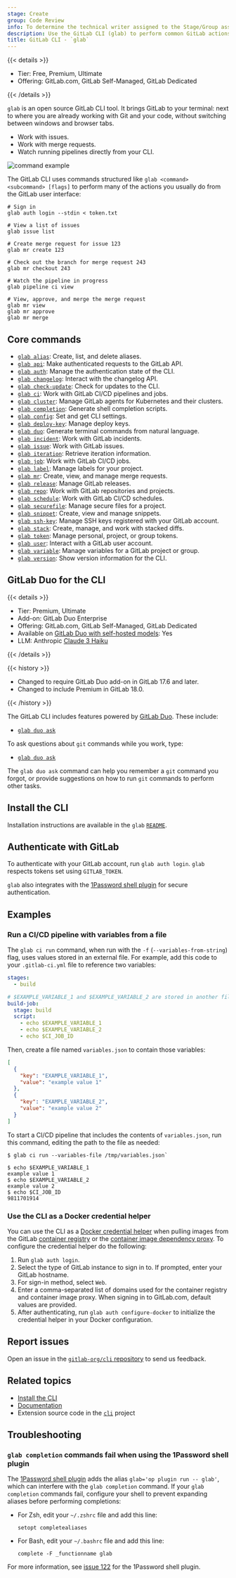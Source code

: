 ```yaml
---
stage: Create
group: Code Review
info: To determine the technical writer assigned to the Stage/Group associated with this page, see https://handbook.gitlab.com/handbook/product/ux/technical-writing/#assignments
description: Use the GitLab CLI (glab) to perform common GitLab actions in your terminal.
title: GitLab CLI - `glab`
---
```


{{< details >}}

- Tier: Free, Premium, Ultimate
- Offering: GitLab.com, GitLab Self-Managed, GitLab Dedicated

{{< /details >}}

`glab` is an open source GitLab CLI tool. It brings GitLab to your terminal:
next to where you are already working with Git and your code, without
switching between windows and browser tabs.

- Work with issues.
- Work with merge requests.
- Watch running pipelines directly from your CLI.

![command example](img/glabgettingstarted_v15_7.gif)

The GitLab CLI uses commands structured like `glab <command> <subcommand> [flags]`
to perform many of the actions you usually do from the GitLab user interface:

```shell
# Sign in
glab auth login --stdin < token.txt

# View a list of issues
glab issue list

# Create merge request for issue 123
glab mr create 123

# Check out the branch for merge request 243
glab mr checkout 243

# Watch the pipeline in progress
glab pipeline ci view

# View, approve, and merge the merge request
glab mr view
glab mr approve
glab mr merge
```

## Core commands

- [`glab alias`](https://gitlab.com/gitlab-org/cli/-/tree/main/docs/source/alias): Create, list, and delete aliases.
- [`glab api`](https://gitlab.com/gitlab-org/cli/-/tree/main/docs/source/api): Make authenticated requests to the GitLab API.
- [`glab auth`](https://gitlab.com/gitlab-org/cli/-/tree/main/docs/source/auth): Manage the authentication state of the CLI.
- [`glab changelog`](https://gitlab.com/gitlab-org/cli/-/tree/main/docs/source/changelog): Interact with the changelog API.
- [`glab check-update`](https://gitlab.com/gitlab-org/cli/-/tree/main/docs/source/check-update): Check for updates to the CLI.
- [`glab ci`](https://gitlab.com/gitlab-org/cli/-/tree/main/docs/source/ci): Work with GitLab CI/CD pipelines and jobs.
- [`glab cluster`](https://gitlab.com/gitlab-org/cli/-/tree/main/docs/source/cluster): Manage GitLab agents for Kubernetes and their clusters.
- [`glab completion`](https://gitlab.com/gitlab-org/cli/-/tree/main/docs/source/completion): Generate shell completion scripts.
- [`glab config`](https://gitlab.com/gitlab-org/cli/-/tree/main/docs/source/config): Set and get CLI settings.
- [`glab deploy-key`](https://gitlab.com/gitlab-org/cli/-/tree/main/docs/source/deploy-key): Manage deploy keys.
- [`glab duo`](https://gitlab.com/gitlab-org/cli/-/tree/main/docs/source/duo): Generate terminal commands from natural language.
- [`glab incident`](https://gitlab.com/gitlab-org/cli/-/tree/main/docs/source/incident): Work with GitLab incidents.
- [`glab issue`](https://gitlab.com/gitlab-org/cli/-/tree/main/docs/source/issue): Work with GitLab issues.
- [`glab iteration`](https://gitlab.com/gitlab-org/cli/-/tree/main/docs/source/iteration): Retrieve iteration information.
- [`glab job`](https://gitlab.com/gitlab-org/cli/-/tree/main/docs/source/job): Work with GitLab CI/CD jobs.
- [`glab label`](https://gitlab.com/gitlab-org/cli/-/tree/main/docs/source/label): Manage labels for your project.
- [`glab mr`](https://gitlab.com/gitlab-org/cli/-/tree/main/docs/source/mr): Create, view, and manage merge requests.
- [`glab release`](https://gitlab.com/gitlab-org/cli/-/tree/main/docs/source/release): Manage GitLab releases.
- [`glab repo`](https://gitlab.com/gitlab-org/cli/-/tree/main/docs/source/repo): Work with GitLab repositories and projects.
- [`glab schedule`](https://gitlab.com/gitlab-org/cli/-/tree/main/docs/source/schedule): Work with GitLab CI/CD schedules.
- [`glab securefile`](https://gitlab.com/gitlab-org/cli/-/tree/main/docs/source/securefile): Manage secure files for a project.
- [`glab snippet`](https://gitlab.com/gitlab-org/cli/-/tree/main/docs/source/snippet): Create, view and manage snippets.
- [`glab ssh-key`](https://gitlab.com/gitlab-org/cli/-/tree/main/docs/source/ssh-key): Manage SSH keys registered with your GitLab account.
- [`glab stack`](https://gitlab.com/gitlab-org/cli/-/tree/main/docs/source/stack): Create, manage, and work with stacked diffs.
- [`glab token`](https://gitlab.com/gitlab-org/cli/-/tree/main/docs/source/token): Manage personal, project, or group tokens.
- [`glab user`](https://gitlab.com/gitlab-org/cli/-/tree/main/docs/source/user): Interact with a GitLab user account.
- [`glab variable`](https://gitlab.com/gitlab-org/cli/-/tree/main/docs/source/variable): Manage variables for a GitLab project or group.
- [`glab version`](https://gitlab.com/gitlab-org/cli/-/tree/main/docs/source/version): Show version information for the CLI.

## GitLab Duo for the CLI

{{< details >}}

- Tier: Premium, Ultimate
- Add-on: GitLab Duo Enterprise
- Offering: GitLab.com, GitLab Self-Managed, GitLab Dedicated
- Available on [GitLab Duo with self-hosted models](../../administration/gitlab_duo_self_hosted/_index.md): Yes
- LLM: Anthropic [Claude 3 Haiku](https://console.cloud.google.com/vertex-ai/publishers/anthropic/model-garden/claude-3-haiku)

{{< /details >}}

{{< history >}}

- Changed to require GitLab Duo add-on in GitLab 17.6 and later.
- Changed to include Premium in GitLab 18.0.

{{< /history >}}

The GitLab CLI includes features powered by [GitLab Duo](../../user/ai_features.md). These include:

- [`glab duo ask`](https://gitlab.com/gitlab-org/cli/-/blob/main/docs/source/duo/ask.md)

To ask questions about `git` commands while you work, type:

- [`glab duo ask`](https://gitlab.com/gitlab-org/cli/-/blob/main/docs/source/duo/ask.md)

The `glab duo ask` command can help you remember a `git` command you forgot,
or provide suggestions on how to run `git` commands to perform other tasks.

## Install the CLI

Installation instructions are available in the `glab`
[`README`](https://gitlab.com/gitlab-org/cli/#installation).

## Authenticate with GitLab

To authenticate with your GitLab account, run `glab auth login`.
`glab` respects tokens set using `GITLAB_TOKEN`.

`glab` also integrates with the [1Password shell plugin](https://developer.1password.com/docs/cli/shell-plugins/gitlab/)
for secure authentication.

## Examples

### Run a CI/CD pipeline with variables from a file

The `glab ci run` command, when run with the `-f` (`--variables-from-string`) flag, uses values stored
in an external file. For example, add this code to your `.gitlab-ci.yml` file
to reference two variables:

```yaml
stages:
  - build

# $EXAMPLE_VARIABLE_1 and $EXAMPLE_VARIABLE_2 are stored in another file
build-job:
  stage: build
  script:
    - echo $EXAMPLE_VARIABLE_1
    - echo $EXAMPLE_VARIABLE_2
    - echo $CI_JOB_ID
```

Then, create a file named `variables.json` to contain those variables:

```json
[
  {
    "key": "EXAMPLE_VARIABLE_1",
    "value": "example value 1"
  },
  {
    "key": "EXAMPLE_VARIABLE_2",
    "value": "example value 2"
  }
]
```

To start a CI/CD pipeline that includes the contents of `variables.json`, run this command, editing
the path to the file as needed:

```shell
$ glab ci run --variables-file /tmp/variables.json`

$ echo $EXAMPLE_VARIABLE_1
example value 1
$ echo $EXAMPLE_VARIABLE_2
example value 2
$ echo $CI_JOB_ID
9811701914
```

### Use the CLI as a Docker credential helper

You can use the CLI as a [Docker credential helper](https://docs.docker.com/reference/cli/docker/login/#credential-helpers)
when pulling images from the GitLab [container registry](../../user/packages/container_registry/_index.md) or the
[container image dependency proxy](../../user/packages/dependency_proxy/_index.md). To configure the credential helper
do the following:

1. Run `glab auth login`.
1. Select the type of GitLab instance to sign in to. If prompted, enter your GitLab hostname.
1. For sign-in method, select `Web`.
1. Enter a comma-separated list of domains used for the container registry and container image proxy.
   When signing in to GitLab.com, default values are provided.
1. After authenticating, run `glab auth configure-docker` to initialize the credential helper in
   your Docker configuration.

## Report issues

Open an issue in the [`gitlab-org/cli` repository](https://gitlab.com/gitlab-org/cli/-/issues/new)
to send us feedback.

## Related topics

- [Install the CLI](https://gitlab.com/gitlab-org/cli/-/blob/main/README.md#installation)
- [Documentation](https://gitlab.com/gitlab-org/cli/-/tree/main/docs/source)
- Extension source code in the [`cli`](https://gitlab.com/gitlab-org/cli/) project

## Troubleshooting

### `glab completion` commands fail when using the 1Password shell plugin

The [1Password shell plugin](https://developer.1password.com/docs/cli/shell-plugins/gitlab/)
adds the alias `glab='op plugin run -- glab'`, which can interfere with the `glab completion`
command. If your `glab completion` commands fail, configure your shell to prevent expanding aliases
before performing completions:

- For Zsh, edit your `~/.zshrc` file and add this line:

  ```plaintext
  setopt completealiases
  ```

- For Bash, edit your `~/.bashrc` file and add this line:

  ```plaintext
  complete -F _functionname glab
  ```

For more information, see [issue 122](https://github.com/1Password/shell-plugins/issues/122)
for the 1Password shell plugin.
